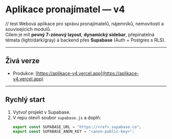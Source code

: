 # Aplikace pronajímatel — v4

// test
Webová aplikace pro správu pronajímatelů, nájemníků, nemovitostí a souvisejících modulů.  
Cílem je mít **pevný 7-zónový layout**, **dynamický sidebar**, přepínatelná témata (light/dark/gray) a backend přes **Supabase** (Auth + Postgres s RLS).

---

## Živá verze
- Produkce: [https://aplikace-v4.vercel.app](https://aplikace-v4.vercel.app)

---

## Rychlý start

1. Vytvoř projekt v Supabase.
2. V repu otevři soubor `supabase.js` a doplň:
   ```js
   export const SUPABASE_URL = "https://<ref>.supabase.co";
   export const SUPABASE_ANON_KEY = "<anon-public-key>";
